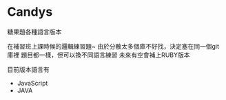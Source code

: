 # Candys
糖果題各種語言版本

在補習班上課時候的邏輯練習題~
由於分散太多個庫不好找，決定塞在同一個git庫裡
題目都一樣，但可以換不同語言練習
未來有空會補上RUBY版本

目前版本語言有
* JavaScript
* JAVA 
